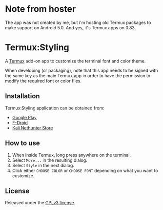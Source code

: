 # Note from hoster

The app was not created by me, but i'm hosting old Termux packages to make support on Android 5.0. And yes, it's Termux apps on 0.83.

# Termux:Styling

A [Termux](https://termux.com/) add-on app to customize the terminal font and
color theme.

When developing (or packaging), note that this app needs to be signed with the
same key as the main Termux app in order to have the permission to modify the
required font or color files.

## Installation

Termux:Styling application can be obtained from:

- [Google Play](https://play.google.com/store/apps/details?id=com.termux.styling)
- [F-Droid](https://f-droid.org/en/packages/com.termux.styling/)
- [Kali Nethunter Store](https://store.nethunter.com/en/packages/com.termux.styling/)

## How to use

1. When inside Termux, long press anywhere on the terminal.
2. Select `More...` in the resulting dialog.
3. Select `Style` in the next dialog.
4. Click either `CHOOSE COLOR` or `CHOOSE FONT` depending on what you want to customize.

## License

Released under the [GPLv3 license](http://www.gnu.org/licenses/gpl-3.0.en.html).
